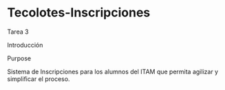 # Tecolotes-Inscripciones
Tarea 3

Introducción

Purpose

Sistema de Inscripciones para los alumnos del ITAM que permita agilizar y simplificar el proceso.
